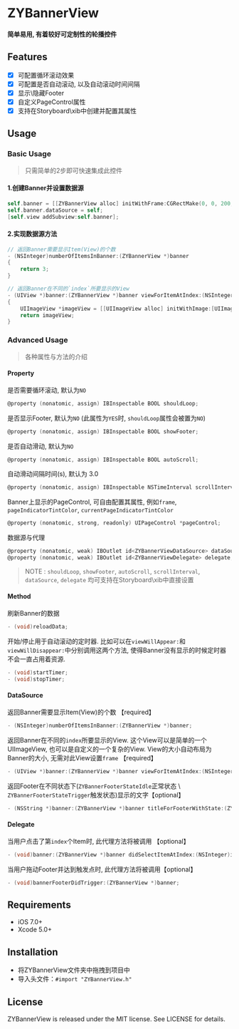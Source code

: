 # ZYBannerView
#### 简单易用, 有着较好可定制性的轮播控件


## Features

- [x] 可配置循环滚动效果
- [x] 可配置是否自动滚动, 以及自动滚动时间间隔
- [x] 显示\隐藏Footer
- [x] 自定义PageControl属性
- [x] 支持在Storyboard\xib中创建并配置其属性

## Usage

### Basic Usage

> 只需简单的2步即可快速集成此控件

#### 1.创建Banner并设置数据源

```Objective-C
self.banner = [[ZYBannerView alloc] initWithFrame:CGRectMake(0, 0, 200, 100)];
self.banner.dataSource = self;
[self.view addSubview:self.banner];
```

#### 2.实现数据源方法

```Objective-C
// 返回Banner需要显示Item(View)的个数
- (NSInteger)numberOfItemsInBanner:(ZYBannerView *)banner
{
    return 3;
}

// 返回Banner在不同的`index`所要显示的View
- (UIView *)banner:(ZYBannerView *)banner viewForItemAtIndex:(NSInteger)index
{
    UIImageView *imageView = [[UIImageView alloc] initWithImage:[UIImage imageNamed:@"xxx"]];
    return imageView;
}
```

### Advanced Usage

> 各种属性与方法的介绍

#### Property

是否需要循环滚动, 默认为`NO`
```Objective-C
@property (nonatomic, assign) IBInspectable BOOL shouldLoop;
```

是否显示Footer, 默认为`NO` (此属性为`YES`时, `shouldLoop`属性会被置为`NO`)
```Objective-C
@property (nonatomic, assign) IBInspectable BOOL showFooter;
```

是否自动滑动, 默认为`NO`
```Objective-C
@property (nonatomic, assign) IBInspectable BOOL autoScroll;
```

自动滑动间隔时间(s), 默认为 3.0
```Objective-C
@property (nonatomic, assign) IBInspectable NSTimeInterval scrollInterval;
```

Banner上显示的PageControl, 可自由配置其属性, 例如`frame`, `pageIndicatorTintColor`, `currentPageIndicatorTintColor`
```Objective-C
@property (nonatomic, strong, readonly) UIPageControl *pageControl;
```

数据源与代理
```Objective-C
@property (nonatomic, weak) IBOutlet id<ZYBannerViewDataSource> dataSource;
@property (nonatomic, weak) IBOutlet id<ZYBannerViewDelegate> delegate;
```

> NOTE : `shouldLoop`, `showFooter`, `autoScroll`, `scrollInterval`, `dataSource`, `delegate` 均可支持在Storyboard\xib中直接设置

#### Method

刷新Banner的数据
```Objective-C
- (void)reloadData;
```

开始/停止用于自动滚动的定时器. 比如可以在`viewWillAppear:`和`viewWillDisappear:`中分别调用这两个方法, 使得Banner没有显示的时候定时器不会一直占用着资源.
```Objective-C
- (void)startTimer;
- (void)stopTimer;
```

#### DataSource

返回Banner需要显示Item(View)的个数 【required】
```Objective-C
- (NSInteger)numberOfItemsInBanner:(ZYBannerView *)banner;
```

返回Banner在不同的`index`所要显示的View. 这个View可以是简单的一个UIImageView, 也可以是自定义的一个复杂的View. View的大小自动布局为Banner的大小, 无需对此View设置`frame` 【required】
```Objective-C
- (UIView *)banner:(ZYBannerView *)banner viewForItemAtIndex:(NSInteger)index;
```

返回Footer在不同状态下(`ZYBannerFooterStateIdle`正常状态 \ `ZYBannerFooterStateTrigger`触发状态)显示的文字【optional】
```Objective-C
- (NSString *)banner:(ZYBannerView *)banner titleForFooterWithState:(ZYBannerFooterState)footerState;
```

#### Delegate

当用户点击了第`index`个Item时, 此代理方法将被调用 【optional】
```Objective-C
- (void)banner:(ZYBannerView *)banner didSelectItemAtIndex:(NSInteger)index;
```

当用户拖动Footer并达到触发点时, 此代理方法将被调用【optional】
```Objective-C
- (void)bannerFooterDidTrigger:(ZYBannerView *)banner;
```

## Requirements

- iOS 7.0+
- Xcode 5.0+

## Installation

- 将ZYBannerView文件夹中拖拽到项目中
- 导入头文件：`#import "ZYBannerView.h"`

## License

ZYBannerView is released under the MIT license. See LICENSE for details.
